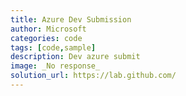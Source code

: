 ```yaml
---
title: Azure Dev Submission
author: Microsoft
categories: code
tags: [code,sample]
description: Dev azure submit
image: _No response_
solution_url: https://lab.github.com/ 
---
```

